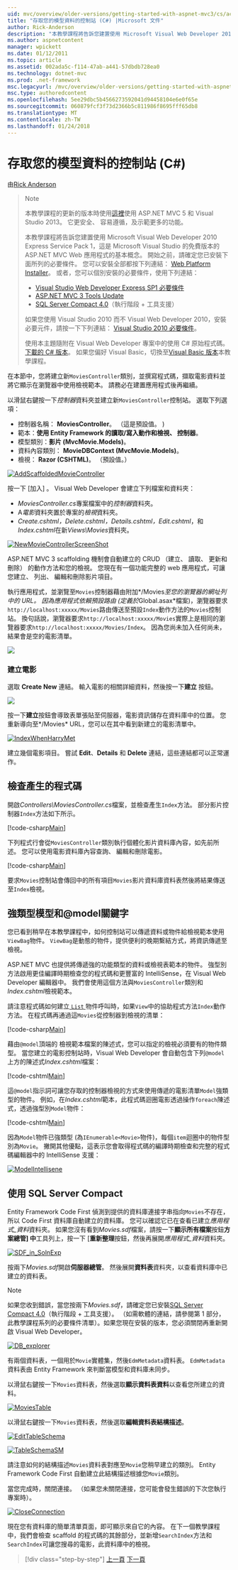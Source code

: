 ```yaml
---
uid: mvc/overview/older-versions/getting-started-with-aspnet-mvc3/cs/accessing-your-models-data-from-a-controller
title: "存取您的模型資料的控制站 (C#) |Microsoft 文件"
author: Rick-Anderson
description: "本教學課程將告訴您建置使用 Microsoft Visual Web Developer 2010 Express Service Pack 1，也就是 ASP.NET MVC Web 應用程式的基本概念..."
ms.author: aspnetcontent
manager: wpickett
ms.date: 01/12/2011
ms.topic: article
ms.assetid: 002ada5c-f114-47ab-a441-57dbdb728ea0
ms.technology: dotnet-mvc
ms.prod: .net-framework
msc.legacyurl: /mvc/overview/older-versions/getting-started-with-aspnet-mvc3/cs/accessing-your-models-data-from-a-controller
msc.type: authoredcontent
ms.openlocfilehash: 5ee29dbc5b4566273592041d94458104e6e0f65e
ms.sourcegitcommit: 060879fcf3f73d2366b5c811986f8695fff65db8
ms.translationtype: MT
ms.contentlocale: zh-TW
ms.lasthandoff: 01/24/2018
---
```

<a name="accessing-your-models-data-from-a-controller-c"></a>存取您的模型資料的控制站 (C#)
====================
由[Rick Anderson](https://github.com/Rick-Anderson)

> > [!NOTE]
> > 本教學課程的更新的版本時使用[這裡](../../../getting-started/introduction/getting-started.md)使用 ASP.NET MVC 5 和 Visual Studio 2013。 它更安全、 容易遵循，及示範更多的功能。
> 
> 
> 本教學課程將告訴您建置使用 Microsoft Visual Web Developer 2010 Express Service Pack 1，這是 Microsoft Visual Studio 的免費版本的 ASP.NET MVC Web 應用程式的基本概念。 開始之前，請確定您已安裝下面所列的必要條件。 您可以安裝全部都按下列連結： [Web Platform Installer](https://www.microsoft.com/web/gallery/install.aspx?appid=VWD2010SP1Pack)。 或者，您可以個別安裝的必要條件，使用下列連結：
> 
> - [Visual Studio Web Developer Express SP1 必要條件](https://www.microsoft.com/web/gallery/install.aspx?appid=VWD2010SP1Pack)
> - [ASP.NET MVC 3 Tools Update](https://www.microsoft.com/web/gallery/install.aspx?appsxml=&amp;appid=MVC3)
> - [SQL Server Compact 4.0](https://www.microsoft.com/web/gallery/install.aspx?appid=SQLCE;SQLCEVSTools_4_0)（執行階段 + 工具支援）
> 
> 如果您使用 Visual Studio 2010 而不 Visual Web Developer 2010，安裝必要元件，請按一下下列連結： [Visual Studio 2010 必要條件](https://www.microsoft.com/web/gallery/install.aspx?appsxml=&amp;appid=VS2010SP1Pack)。
> 
> 使用本主題隨附在 Visual Web Developer 專案中的使用 C# 原始程式碼。 [下載的 C# 版本](https://code.msdn.microsoft.com/Introduction-to-MVC-3-10d1b098)。 如果您偏好 Visual Basic，切換至[Visual Basic 版本](../vb/intro-to-aspnet-mvc-3.md)本教學課程。

在本節中，您將建立新`MoviesController`類別，並撰寫程式碼，擷取電影資料並將它顯示在瀏覽器中使用檢視範本。 請務必在建置應用程式後再繼續。

以滑鼠右鍵按一下*控制器*資料夾並建立新`MoviesController`控制站。 選取下列選項：

- 控制器名稱： **MoviesController**。 （這是預設值。 )
- 範本：**使用 Entity Framework 的讀取/寫入動作和檢視、 控制器**。
- 模型類別：**影片 (MvcMovie.Models)**。
- 資料內容類別： **MovieDBContext (MvcMovie.Models)**。
- 檢視： **Razor (CSHTML)**。 （預設值。）

[![AddScaffoldedMovieController](accessing-your-models-data-from-a-controller/_static/image2.png "AddScaffoldedMovieController")](accessing-your-models-data-from-a-controller/_static/image1.png)

按一下 [加入] 。 Visual Web Developer 會建立下列檔案和資料夾：

- *MoviesController.cs*專案檔案中的*控制器*資料夾。
- A*電影*資料夾置於專案的*檢視*資料夾。
- *Create.cshtml，Delete.cshtml，Details.cshtml，Edit.cshtml*，和*Index.cshtml*在新*Views\Movies*資料夾。

[![NewMovieControllerScreenShot](accessing-your-models-data-from-a-controller/_static/image4.png "NewMovieControllerScreenShot")](accessing-your-models-data-from-a-controller/_static/image3.png)

ASP.NET MVC 3 scaffolding 機制會自動建立的 CRUD （建立、 讀取、 更新和刪除） 的動作方法和您的檢視。 您現在有一個功能完整的 web 應用程式，可讓您建立、 列出、 編輯和刪除影片項目。

執行應用程式，並瀏覽至`Movies`控制器藉由附加*/Movies*至您的瀏覽器的網址列中的 URL。 因為應用程式依賴預設路由 (定義於*Global.asax*檔案)，瀏覽器要求`http://localhost:xxxxx/Movies`路由傳送至預設`Index`動作方法的`Movies`控制站。 換句話說，瀏覽器要求`http://localhost:xxxxx/Movies`實際上是相同的瀏覽器要求`http://localhost:xxxxx/Movies/Index`。 因為您尚未加入任何尚未，結果會是空的電影清單。

![](accessing-your-models-data-from-a-controller/_static/image5.png)

### <a name="creating-a-movie"></a>建立電影

選取 **Create New** 連結。 輸入電影的相關詳細資料，然後按一下**建立** 按鈕。

![](accessing-your-models-data-from-a-controller/_static/image6.png)

按一下**建立**按鈕會導致表單張貼至伺服器，電影資訊儲存在資料庫中的位置。 您重新導向至*/Movies* URL，您可以在其中看到新建立的電影清單中。

[![IndexWhenHarryMet](accessing-your-models-data-from-a-controller/_static/image8.png "IndexWhenHarryMet")](accessing-your-models-data-from-a-controller/_static/image7.png)

建立幾個電影項目。 嘗試 **Edit**、**Details** 和 **Delete** 連結，這些連結都可以正常運作。

## <a name="examining-the-generated-code"></a>檢查產生的程式碼

開啟*Controllers\MoviesController.cs*檔案，並檢查產生`Index`方法。 部分影片控制器`Index`方法如下所示。

[!code-csharp[Main](accessing-your-models-data-from-a-controller/samples/sample1.cs)]

下列程式行會從`MoviesController`類別執行個體化影片資料庫內容，如先前所述。 您可以使用電影資料庫內容查詢、 編輯和刪除電影。

[!code-csharp[Main](accessing-your-models-data-from-a-controller/samples/sample2.cs)]

要求`Movies`控制站會傳回中的所有項目`Movies`影片資料庫資料表然後將結果傳送至`Index`檢視。

## <a name="strongly-typed-models-and-the-model-keyword"></a>強類型模型和@model關鍵字

您已看到稍早在本教學課程中，如何控制站可以傳遞資料或物件給檢視範本使用`ViewBag`物件。 `ViewBag`是動態的物件，提供便利的晚期繫結方式，將資訊傳遞至檢視。

ASP.NET MVC 也提供將傳遞強的功能類型的資料或檢視表範本的物件。 強型別方法啟用更佳編譯時期檢查您的程式碼和更豐富的 IntelliSense，在 Visual Web Developer 編輯器中。 我們會使用這個方法與`MoviesController`類別和*Index.cshtml*檢視範本。

請注意程式碼如何建立[ `List` ](https://msdn.microsoft.com/library/6sh2ey19.aspx)物件呼叫時，如果`View`中的協助程式方法`Index`動作方法。 在程式碼再通過這`Movies`從控制器到檢視的清單：

[!code-csharp[Main](accessing-your-models-data-from-a-controller/samples/sample3.cs)]

藉由`@model`頂端的 檢視範本檔案的陳述式，您可以指定的檢視必須要有的物件類型。 當您建立的電影控制站時，Visual Web Developer 會自動包含下列`@model`上方的陳述式*Index.cshtml*檔案：

[!code-cshtml[Main](accessing-your-models-data-from-a-controller/samples/sample4.cshtml)]

這`@model`指示詞可讓您存取的控制器檢視的方式來使用傳遞的電影清單`Model`強類型的物件。 例如，在*Index.cshtml*範本，此程式碼迴圈電影透過操作`foreach`陳述式，透過強型別`Model`物件：

[!code-cshtml[Main](accessing-your-models-data-from-a-controller/samples/sample5.cshtml)]

因為`Model`物件已強類型 (為`IEnumerable<Movie>`物件)，每個`item`迴圈中的物件型別為`Movie`。 撇開其他優點，這表示您會取得程式碼的編譯時期檢查和完整的程式碼編輯器中的 IntelliSense 支援：

[![ModelIntellisene](accessing-your-models-data-from-a-controller/_static/image10.png "ModelIntellisene")](accessing-your-models-data-from-a-controller/_static/image9.png)

## <a name="working-with-sql-server-compact"></a>使用 SQL Server Compact

Entity Framework Code First 偵測到提供的資料庫連接字串指向`Movies`不存在，所以 Code First 資料庫自動建立的資料庫。 您可以確認它已在查看已建立*應用程式\_資料*資料夾。 如果您沒有看到*Movies.sdf*檔案，請按一下**顯示所有檔案**按鈕**方案總管] 中**工具列上，按一下 [**重新整理**按鈕，然後再展開*應用程式\_資料*資料夾。

[![SDF_in_SolnExp](accessing-your-models-data-from-a-controller/_static/image12.png "SDF_in_SolnExp")](accessing-your-models-data-from-a-controller/_static/image11.png)

按兩下*Movies.sdf*開啟**伺服器總管**。 然後展開**資料表**資料夾，以查看資料庫中已建立的資料表。

> [!NOTE]
> 如果您收到錯誤，當您按兩下*Movies.sdf*，請確定您已安裝[SQL Server Compact 4.0](https://www.microsoft.com/web/gallery/install.aspx?appid=SQLCE;SQLCEVSTools_4_0)（執行階段 + 工具支援）。 （如需軟體的連結，請參閱第 1 部分，此教學課程系列的必要條件清單）。如果您現在安裝的版本，您必須關閉再重新開啟 Visual Web Developer。


[![DB_explorer](accessing-your-models-data-from-a-controller/_static/image14.png "DB_explorer")](accessing-your-models-data-from-a-controller/_static/image13.png)

有兩個資料表，一個用於`Movie`實體集，然後`EdmMetadata`資料表。 `EdmMetadata`資料表由 Entity Framework 來判斷當模型和資料庫未同步。

以滑鼠右鍵按一下`Movies`資料表，然後選取**顯示資料表資料**以查看您所建立的資料。

[![MoviesTable](accessing-your-models-data-from-a-controller/_static/image16.png "MoviesTable")](accessing-your-models-data-from-a-controller/_static/image15.png)

以滑鼠右鍵按一下`Movies`資料表，然後選取**編輯資料表結構描述**。

[![EditTableSchema](accessing-your-models-data-from-a-controller/_static/image18.png "EditTableSchema")](accessing-your-models-data-from-a-controller/_static/image17.png)

[![TableSchemaSM](accessing-your-models-data-from-a-controller/_static/image20.png "TableSchemaSM")](accessing-your-models-data-from-a-controller/_static/image19.png)

請注意如何的結構描述`Movies`資料表對應至`Movie`您稍早建立的類別。 Entity Framework Code First 自動建立此結構描述根據您`Movie`類別。

當您完成時，關閉連接。 （如果您未關閉連接，您可能會發生錯誤的下次您執行專案時）。

[![CloseConnection](accessing-your-models-data-from-a-controller/_static/image22.png "CloseConnection")](accessing-your-models-data-from-a-controller/_static/image21.png)

現在您有資料庫的簡單清單頁面，即可顯示來自它的內容。 在下一個教學課程中，我們會檢查 scaffold 的程式碼的其餘部分，並新增`SearchIndex`方法和`SearchIndex`可讓您搜尋的電影，此資料庫中的檢視。

>[!div class="step-by-step"]
[上一頁](adding-a-model.md)
[下一頁](examining-the-edit-methods-and-edit-view.md)
